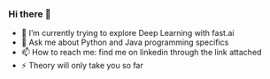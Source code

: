### Hi there 👋

- 🔭 I’m currently trying to explore Deep Learning with fast.ai
- 💬 Ask me about Python and Java programming specifics
- 📫 How to reach me: find me on linkedin through the link attached
- ⚡ Theory will only take you so far
